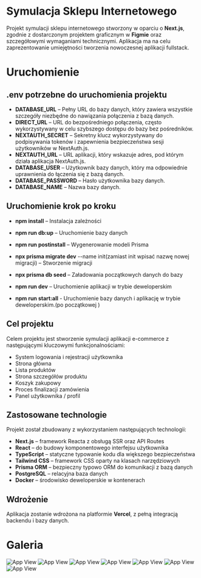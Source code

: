 # Symulacja Sklepu Internetowego

Projekt symulacji sklepu internetowego stworzony w oparciu o **Next.js**, zgodnie z dostarczonym projektem graficznym w **Figmie** oraz szczegółowymi wymaganiami technicznymi. Aplikacja ma na celu zaprezentowanie umiejętności tworzenia nowoczesnej aplikacji fullstack.

# Uruchomienie

## .env potrzebne do uruchomienia projektu

- **DATABASE_URL** – Pełny URL do bazy danych, który zawiera wszystkie szczegóły niezbędne do nawiązania połączenia z bazą danych.
- **DIRECT_URL** – URL do bezpośredniego połączenia, często wykorzystywany w celu szybszego dostępu do bazy bez pośredników.
- **NEXTAUTH_SECRET** – Sekretny klucz wykorzystywany do podpisywania tokenów i zapewnienia bezpieczeństwa sesji użytkowników w NextAuth.js.
- **NEXTAUTH_URL** – URL aplikacji, który wskazuje adres, pod którym działa aplikacja NextAuth.js.
- **DATABASE_USER** – Użytkownik bazy danych, który ma odpowiednie uprawnienia do łączenia się z bazą danych.
- **DATABASE_PASSWORD** – Hasło użytkownika bazy danych.
- **DATABASE_NAME** – Nazwa bazy danych.

## Uruchomienie krok po kroku

- **npm install** – Instalacja zależności
- **npm run db:up** – Uruchomienie bazy danych
- **npm run postinstall** – Wygenerowanie modeli Prisma
- **npx prisma migrate dev** --name init(zamiast init wpisać nazwę nowej migracji) – Stworzenie migracji
- **npx prisma db seed** – Załadowania początkowych danych do bazy
- **npm run dev** – Uruchomienie aplikacji w trybie deweloperskim

- **npm run start:all** - Uruchomienie bazy danych i aplikację w trybie deweloperskim.(po początkowej )

## Cel projektu

Celem projektu jest stworzenie symulacji aplikacji e-commerce z następującymi kluczowymi funkcjonalnościami:

- System logowania i rejestracji użytkownika
- Strona główna
- Lista produktów
- Strona szczegółów produktu
- Koszyk zakupowy
- Proces finalizacji zamówienia
- Panel użytkownika / profil

## Zastosowane technologie

Projekt został zbudowany z wykorzystaniem następujących technologii:

- **Next.js** – framework Reacta z obsługą SSR oraz API Routes
- **React** – do budowy komponentowego interfejsu użytkownika
- **TypeScript** – statyczne typowanie kodu dla większego bezpieczeństwa
- **Tailwind CSS** – framework CSS oparty na klasach narzędziowych
- **Prisma ORM** – bezpieczny typowo ORM do komunikacji z bazą danych
- **PostgreSQL** – relacyjna baza danych
- **Docker** – środowisko deweloperskie w kontenerach

## Wdrożenie

Aplikacja zostanie wdrożona na platformie **Vercel**, z pełną integracją backendu i bazy danych.

# Galeria

![App View](./public/screenshots/screeanshot3.png)
![App View](./public/screenshots/screeanshot4.png)
![App View](./public/screenshots/screeanshot5.png)
![App View](./public/screenshots/screeanshot6.png)
![App View](./public/screenshots/screeanshot7.png)
![App View](./public/screenshots/screeanshot8.png)
![App View](./public/screenshots/screeanshot9.png)
